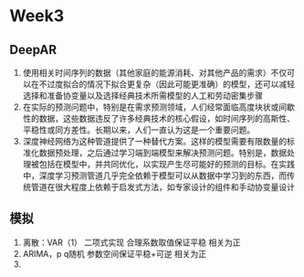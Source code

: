 # Week3

## DeepAR

1. 使用相关时间序列的数据（其他家庭的能源消耗、对其他产品的需求）不仅可以在不过度拟合的情况下拟合更复杂（因此可能更准确）的模型，还可以减轻选择和准备协变量以及选择经典技术所需模型的人工和劳动密集步骤
2. 在实际的预测问题中，特别是在需求预测领域，人们经常面临高度块状或间歇性的数据，这些数据违反了许多经典技术的核心假设，如时间序列的高斯性、平稳性或同方差性。长期以来，人们一直认为这是一个重要问题。
3. 深度神经网络为这种管道提供了一种替代方案。这样的模型需要有限数量的标准化数据预处理，之后通过学习端到端模型来解决预测问题。特别是，数据处理被包括在模型中，并共同优化，以实现产生尽可能好的预测的目标。在实践中，深度学习预测管道几乎完全依赖于模型可以从数据中学习到的东西，而传统管道在很大程度上依赖于启发式方法，如专家设计的组件和手动协变量设计



## 模拟

1. 离散：VAR（1） 二项式实现  合理系数取值保证平稳 相关为正
2. ARIMA，p q随机 参数空间保证平稳+可逆 相关为正
3. 